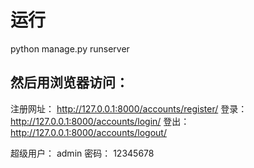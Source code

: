 # 运行
python manage.py runserver

## 然后用浏览器访问：

注册网址：
http://127.0.0.1:8000/accounts/register/
登录：
http://127.0.0.1:8000/accounts/login/
登出：
http://127.0.0.1:8000/accounts/logout/

超级用户： admin
密码： 12345678